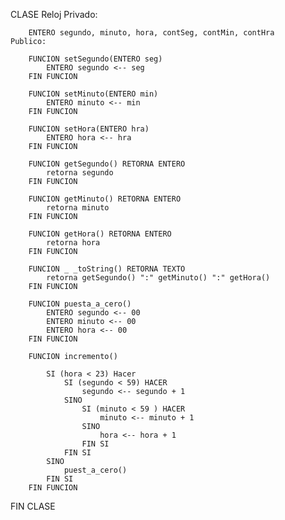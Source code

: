 CLASE Reloj
    Privado:

        ENTERO segundo, minuto, hora, contSeg, contMin, contHra
    Publico:

        FUNCION setSegundo(ENTERO seg) 
            ENTERO segundo <-- seg
        FIN FUNCION

        FUNCION setMinuto(ENTERO min) 
            ENTERO minuto <-- min
        FIN FUNCION

        FUNCION setHora(ENTERO hra) 
            ENTERO hora <-- hra
        FIN FUNCION

        FUNCION getSegundo() RETORNA ENTERO
            retorna segundo
        FIN FUNCION

        FUNCION getMinuto() RETORNA ENTERO
            retorna minuto
        FIN FUNCION

        FUNCION getHora() RETORNA ENTERO
            retorna hora
        FIN FUNCION

        FUNCION _ _toString() RETORNA TEXTO
            retorna getSegundo() ":" getMinuto() ":" getHora()
        FIN FUNCION 

        FUNCION puesta_a_cero()
            ENTERO segundo <-- 00
            ENTERO minuto <-- 00
            ENTERO hora <-- 00
        FIN FUNCION     

        FUNCION incremento()

	        SI (hora < 23) Hacer
                SI (segundo < 59) HACER
                    segundo <-- segundo + 1
                SINO
                    SI (minuto < 59 ) HACER
                        minuto <-- minuto + 1
		            SINO 
                        hora <-- hora + 1
                    FIN SI
                FIN SI
	        SINO
	            puest_a_cero()
            FIN SI        
        FIN FUNCION     
FIN CLASE
